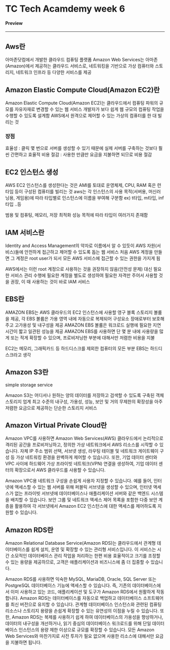 # TC Tech Acamdemy week 6
#### Preview
---

## Aws란

아마존닷컴에서 개발한 클라우드 컴퓨팅 플랫폼
Amazon Web Services는 아마존(Amazon)에서 제공하는 클라우드 서비스로, 네트워킹을 기반으로 가상 컴퓨터와 스토리지, 네트워크 인프라 등 다양한 서비스를 제공

## Amazon Elastic Compute Cloud(Amazon EC2)란

Amazon Elastic Compute Cloud(Amazon EC2)는 클라우드에서 컴퓨팅 파워의 규모를 자유자재로 변경할 수 있는 웹 서비스
개발자가 보다 쉽게 웹 규모의 컴퓨팅 작업을 수행할 수 있도록 설계함
AWS에서 원격으로 제어할 수 있는 가상의 컴퓨터를 한 대 빌리는 것

### 장점
효율성 : 클릭 몇 번으로 서버를 생성할 수 있기 때문에 실제 서버를 구축하는 것보다 훨씬 간편하고 효율적
비용 절감 : 사용한 만큼만 요금을 지불하면 되므로 비용 절감

## EC2 인스턴스 생성

AWS EC2 인스턴스를 생성한다는 것은 AMI를 토대로 운영체제, CPU, RAM 혹은 런타임 등이 구성된 컴퓨터를 빌리는 것
aws는 각 인스턴스의 사용 목적(서버용, 머신러닝용, 게임용)에 따라 타입별로 인스턴스에 이름을 부여해 구분함
ex) t타입, m타입, inf타입 ..등

범용 및 컴퓨팅, 메모리, 저장 최적화 성능 목적에 따라 타입이 여러가지 존재함

## IAM 서비스란

Identity and Access Management의 약자로 이름에서 알 수 있듯이 AWS 자원(서비스)들에 안전하게 접근하고 제어할 수 있도록 돕는 웹 서비스
처음 AWS 계정을 만들면 그 계정은 root user가 되서 모든 AWS 서비스에 접근할 수 있는 권한을 가지게 됨

AWS에서는 이런 root 계정으로 사용하는 것을 권장하지 않음(안전성 문제)
대신 필요한 서비스 관리 수행에 필요한 계정을 별도로 생성하여 필요한 자격만 주어서 사용할 것을 권장, 이 때 사용하는 것이 바로 IAM 서비스

## EBS란
AMAZON EBS는 AWS 클라우드의 EC2 인스턴스에 사용할 영구 블록 스토리지 볼륨을 제공, 각 EBS 볼륨은 가용 영역 내에 자동으로 복제되어 구성요소 장애로부터 보호해주고 고가용성 및 내구성을 제공
AMAZON EBS 볼륨은 워크로드 실행에 필요한 지연시간이 짧고 일관된 성능을 제공
AMAZON EBS를 사용하면 단 몇 분 내에 사용량을 많게 또는 적게 확장할 수 있으며, 프로비저닝한 부분에 대해서만 저렴한 비용을 지불

EC2는 메모리, 그래픽카드 등 하드디스크를 제외한 컴퓨터의 모든 부분
EBS는 하드디스크라고 생각


## Amazon S3란
simple storage service

Amazon S3는 어디서나 원하는 양의 데이터를 저장하고 검색할 수 있도록 구축된 객체 스토리지
업계 최고 수준의 내구성, 가용성, 성능, 보안 및 거의 무제한의 확장성을 아주 저렴한 요금으로 제공하는 단순한 스토리지 서비스

## Amazon Virtual Private Cloud란

Amazon VPC를 사용하면 Amazon Web Services(AWS) 클라우드에서 논리적으로 격리된 공간을 프로비저닝하고, 정의한 가상 네트워크에서 AWS 리소스를 시작할 수 있습니다. 자체 IP 주소 범위 선택, 서브넷 생성, 라우팅 테이블 및 네트워크 게이트웨이 구성 등 가상 네트워킹 환경을 완벽하게 제어할 수 있습니다. 또한, 기업 데이터 센터와 VPC 사이에 하드웨어 가상 프라이빗 네트워크(VPN) 연결을 생성하여, 기업 데이터 센터의 확장으로서 AWS 클라우드를 사용할 수 있습니다.

Amazon VPC용 네트워크 구성을 손쉽게 사용자 지정할 수 있습니다. 예를 들어, 인터넷에 액세스할 수 있는 웹 서버를 위해 퍼블릭 서브넷을 생성할 수 있으며, 인터넷 액세스가 없는 프라이빗 서브넷에 데이터베이스나 애플리케이션 서버와 같은 백엔드 시스템을 배치할 수 있습니다. 보안 그룹 및 네트워크 액세스 제어 목록을 포함한 다중 보안 계층을 활용하여 각 서브넷에서 Amazon EC2 인스턴스에 대한 액세스를 제어하도록 지원할 수 있습니다.

## Amazon RDS란

Amazon Relational Database Service(Amazon RDS)는 클라우드에서 관계형 데이터베이스를 쉽게 설치, 운영 및 확장할 수 있는 관리형 서비스입니다. 이 서비스는 시간 소모적인 데이터베이스 관리 작업을 처리하는 한편 비용 효율적이고 크기를 조정할 수 있는 용량을 제공하므로, 고객은 애플리케이션과 비즈니스에 좀 더 집중할 수 있습니다.

Amazon RDS를 사용하면 익숙한 MySQL, MariaDB, Oracle, SQL Server 또는 PostgreSQL 데이터베이스 기능에 액세스할 수 있습니다. 즉, 기존의 데이터베이스에서 이미 사용하고 있는 코드, 애플리케이션 및 도구가 Amazon RDS에서 원활하게 작동합니다. Amazon RDS는 데이터베이스를 자동으로 백업하고 데이터베이스 소프트웨어를 최신 버전으로 유지할 수 있습니다. 관계형 데이터베이스 인스턴스와 관련된 컴퓨팅 리소스나 스토리지 용량을 손쉽게 확장할 수 있는 유연성의 이점을 누릴 수 있습니다. 또한, Amazon RDS는 복제를 사용하기 쉽게 하여 데이터베이스의 가용성을 향상하거나, 데이터의 내구성을 개선하거나, 읽기 중심의 데이터베이스 워크로드를 위해 단일 데이터베이스 인스턴스의 용량 제한 이상으로 규모를 확장할 수 있습니다. 모든 Amazon Web Services와 마찬가지로 사전 투자가 필요 없으며 사용한 리소스에 대해서만 요금을 지불하면 됩니다.
